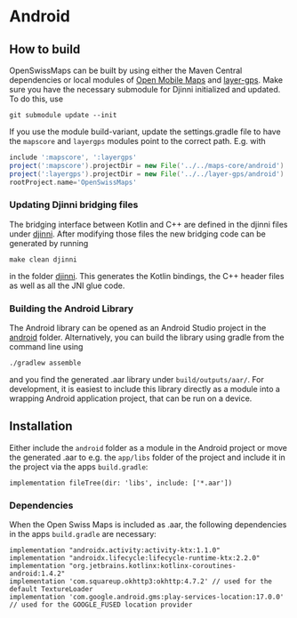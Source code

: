 # Android

## How to build

OpenSwissMaps can be built by using either the Maven Central dependencies or local modules of [Open Mobile Maps](https://github.com/openmobilemaps/maps-core) and [layer-gps](https://github.com/openmobilemaps/layer-gps).
Make sure you have the necessary submodule for Djinni initialized and updated. To do this, use

```
git submodule update --init
```

If you use the module build-variant, update the settings.gradle file to have the `mapscore` and `layergps` modules point to the correct path. E.g. with

```groovy
include ':mapscore', ':layergps'
project(':mapscore').projectDir = new File('../../maps-core/android')
project(':layergps').projectDir = new File('../../layer-gps/android')
rootProject.name='OpenSwissMaps'
```

### Updating Djinni bridging files

The bridging interface between Kotlin and C++ are defined in the djinni files under [djinni](../djinni). After modifying those files the new bridging code can be generated by running

```make clean djinni```

in the folder [djinni](../djinni). This generates the Kotlin bindings, the C++ header files as well as all the JNI glue code.

### Building the Android Library

The Android library can be opened as an Android Studio project in the [android](.) folder. Alternatively, you can build the library using gradle from the command line using

```
./gradlew assemble
```

and you find the generated .aar library under `build/outputs/aar/`. For development, it is easiest to include this library directly as a module into a wrapping Android application project, that can be run on a device.

## Installation

Either include the `android` folder as a module in the Android project or move the generated .aar to e.g. the `app/libs` folder of the project and include it in the project via the apps `build.gradle`:

```
implementation fileTree(dir: 'libs', include: ['*.aar'])
```

### Dependencies

When the Open Swiss Maps is included as .aar, the following dependencies in the apps `build.gradle` are necessary:

```
implementation "androidx.activity:activity-ktx:1.1.0"
implementation "androidx.lifecycle:lifecycle-runtime-ktx:2.2.0"
implementation "org.jetbrains.kotlinx:kotlinx-coroutines-android:1.4.2"
implementation 'com.squareup.okhttp3:okhttp:4.7.2' // used for the default TextureLoader
implementation 'com.google.android.gms:play-services-location:17.0.0' // used for the GOOGLE_FUSED location provider
```

